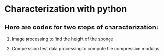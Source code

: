 # Characterization with python

## Here are codes for two steps of characterization:

1) Image processing to find the height of the sponge

2) Comperssion test data processing to compute the compression modulus
